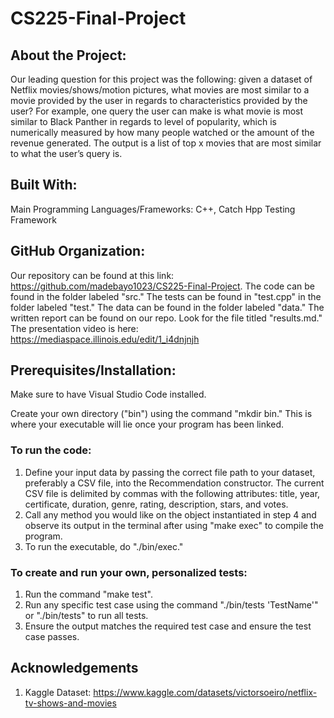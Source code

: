 # CS225-Final-Project

## About the Project:

Our leading question for this project was the following: given a dataset of Netflix movies/shows/motion pictures, what movies are most similar to a movie provided by the user in regards to characteristics provided by the user? For example, one query the user can make is what movie is most similar to Black Panther in regards to level of popularity, which is numerically measured by how many people watched or the amount of the revenue generated. The output is a list of top x movies that are most similar to what the user’s query is. 
  
## Built With: 

  Main Programming Languages/Frameworks: C++, Catch Hpp Testing Framework 
  
## GitHub Organization:
  Our repository can be found at this link: https://github.com/madebayo1023/CS225-Final-Project. 
  The code can be found in the folder labeled "src."
  The tests can be found in "test.cpp" in the folder labeled "test."
  The data can be found in the folder labeled "data."
  The written report can be found on our repo. Look for the file titled "results.md."
  The presentation video is here: https://mediaspace.illinois.edu/edit/1_i4dnjnjh 

## Prerequisites/Installation:
  Make sure to have Visual Studio Code installed.

  Create your own directory ("bin") using the command "mkdir bin." This is where your executable will lie once your program has been linked. 

### To run the code:

1. Define your input data by passing the correct file path to your dataset, preferably a CSV file, into the Recommendation constructor. The current CSV file is delimited by commas with the following attributes: title, year, certificate, duration, genre, rating, description, stars, and votes. 
2. Call any method you would like on the object instantiated in step 4 and observe its output in the terminal after using "make exec" to compile the program. 
3. To run the executable, do "./bin/exec."

### To create and run your own, personalized tests:

1. Run the command "make test". 
2. Run any specific test case using the command "./bin/tests 'TestName'" or "./bin/tests" to run all tests.
3. Ensure the output matches the required test case and ensure the test case passes. 

## Acknowledgements 

1. Kaggle Dataset: https://www.kaggle.com/datasets/victorsoeiro/netflix-tv-shows-and-movies
